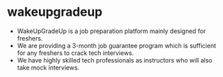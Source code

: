 # wakeupgradeup
- WakeUpGradeUp is a job preparation platform mainly designed for freshers. 
- We are providing a 3-month job guarantee program which is sufficient for any freshers to crack tech interviews. 
- We have highly skilled tech professionals as instructors who will also take mock interviews.
